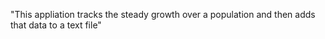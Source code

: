 "This appliation tracks the steady growth over a population and then adds that data to a text file" 
